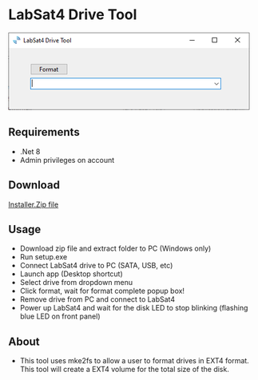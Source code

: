 # LabSat4 Drive Tool
![LabSat4 Drive Tool](https://github.com/ghostfacesuk/LabSat_Drive_Tool/blob/main/UI.png)

## Requirements
- .Net 8 
- Admin privileges on account

## Download
[Installer.Zip file](https://github.com/ghostfacesuk/LabSat_Drive_Tool/blob/main/LabSat4%20Drive%20Tool%20Installer/Debug/Installer.zip)

## Usage 
- Download zip file and extract folder to PC (Windows only)
- Run setup.exe
- Connect LabSat4 drive to PC (SATA, USB, etc)
- Launch app (Desktop shortcut)
- Select drive from dropdown menu
- Click format, wait for format complete popup box! 
- Remove drive from PC and connect to LabSat4
- Power up LabSat4 and wait for the disk LED to stop blinking (flashing blue LED on front panel)

## About
- This tool uses mke2fs to allow a user to format drives in EXT4 format. This tool will create a EXT4 volume for the total size of the disk. 


